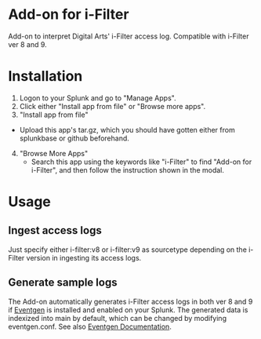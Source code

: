 # Add-on for i-Filter

Add-on to interpret Digital Arts' i-Filter access log. Compatible with i-Filter ver 8 and 9.

# Installation

1. Logon to your Splunk and go to "Manage Apps".
2. Click either "Install app from file" or "Browse more apps".
3. "Install app from file"
  * Upload this app's tar.gz, which you should have gotten either from splunkbase or github beforehand.
4. "Browse More Apps"
      * Search this app using the keywords like "i-Filter" to find "Add-on for i-Filter", and then follow the instruction shown in the modal.

# Usage

## Ingest access logs

Just specify either i-filter:v8 or i-filter:v9 as sourcetype depending on the i-Filter version in ingesting its access logs.


## Generate sample logs

The Add-on automatically generates i-Filter access logs in both ver 8 and 9 if [Eventgen](https://splunkbase.splunk.com/app/1924/) is installed and enabled on your Splunk. The generated data is indexized into main by default, which can be changed by modifying eventgen.conf. See also [Eventgen Documentation](http://splunk.github.io/eventgen/).
